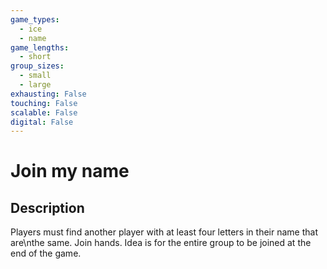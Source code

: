 ```yaml
---
game_types:
  - ice
  - name
game_lengths:
  - short
group_sizes:
  - small
  - large
exhausting: False
touching: False
scalable: False
digital: False
---
```

# Join my name

## Description
Players must find another player with at least four letters in their name that are\nthe same. Join hands. Idea is for the entire group to be joined at the end of the game.
